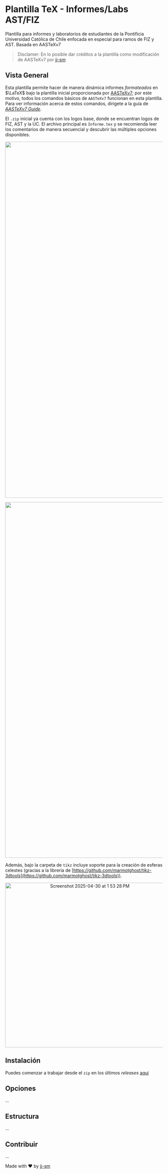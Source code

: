# Plantilla TeX - Informes/Labs AST/FIZ

Plantilla para informes y laboratorios de estudiantes de la Pontificia Universidad Católica de Chile enfocada en especial para ramos de FIZ y AST. Basada en AASTeXv7

> Disclamer: En lo posible dar créditos a la plantilla como modificación de AASTeXv7 por [jj-sm](https://github.com/jj-sm/)

## Vista General

Esta plantilla permite hacer de manera dinámica informes _formateados_ en $\LaTeX$ bajo la plantilla inicial proporcionada por [AASTeXv7](https://journals.aas.org/aastex-package-for-manuscript-preparation/#_download); por este motivo, todos los comandos básicos de `AASTeXv7` funcionan en esta plantilla. Para ver información acerca de estos comandos, dirigete a la guía de [_AASTeXv7 Guide_](https://journals.aas.org/aastexguide/).

El `.zip` inicial ya cuenta con los logos base, donde se encuentran logos de FIZ, AST y la UC. El archivo principal es `Informe.tex` y se recomienda leer los comentarios de manera secuencial y descubrir las múltiples opciones disponibles.

<p align="center">
<img width="1134" alt="image" src="https://github.com/user-attachments/assets/53642133-78fb-4ee4-9405-7c6b5b5b1b85" />
</p>

<p align="center">
<img width="1133" alt="image" src="https://github.com/user-attachments/assets/49c6ab83-9f36-4e0e-a5d1-7876a4e16187" />
</p>

Además, bajo la carpeta de `tikz` incluye soporte para la creación de esferas celestes (gracias a la librería de [https://github.com/marmotghost/tikz-3dtools](https://github.com/marmotghost/tikz-3dtools)).
<p align="center">
<img width="525" alt="Screenshot 2025-04-30 at 1 53 28 PM" src="https://github.com/user-attachments/assets/d081c72d-07cc-4508-87cf-6e7c081e808c" />
</p>


## Instalación
Puedes comenzar a trabajar desde el `zip` en los últimos _releases_ [aquí](https://github.com/jj-sm/TeX-AST/releases/download/v1.0/TeX-ASTFIZ.zip)

## Opciones
...

## Estructura
...

## Contribuir
...


Made with ❤️ by [jj-sm](https://www.linkedin.com/in/jj-sm/)

